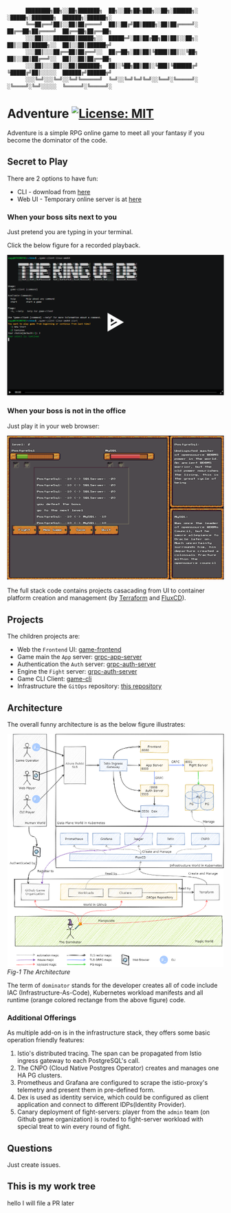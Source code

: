 ```
      ████████╗██╗░░██╗███████╗  ██╗░░██╗██╗███╗░░██╗░██████╗░  ░█████╗░███████╗  ██████╗░██████╗░
      ╚══██╔══╝██║░░██║██╔════╝  ██║░██╔╝██║████╗░██║██╔════╝░  ██╔══██╗██╔════╝  ██╔══██╗██╔══██╗
      ░░░██║░░░███████║█████╗░░  █████═╝░██║██╔██╗██║██║░░██╗░  ██║░░██║█████╗░░  ██║░░██║██████╦╝
      ░░░██║░░░██╔══██║██╔══╝░░  ██╔═██╗░██║██║╚████║██║░░╚██╗  ██║░░██║██╔══╝░░  ██║░░██║██╔══██╗
      ░░░██║░░░██║░░██║███████╗  ██║░╚██╗██║██║░╚███║╚██████╔╝  ╚█████╔╝██║░░░░░  ██████╔╝██████╦╝
      ░░░╚═╝░░░╚═╝░░╚═╝╚══════╝  ╚═╝░░╚═╝╚═╝╚═╝░░╚══╝░╚═════╝░  ░╚════╝░╚═╝░░░░░  ╚═════╝░╚═════╝░
```

# Adventure  [![License: MIT](https://img.shields.io/badge/License-MIT-yellow.svg)](https://opensource.org/licenses/MIT)


Adventure is a simple RPG online game to meet all your fantasy if you become the
dominator of the code.

## Secret to Play

There are 2 options to have fun:
  - CLI - download from [here](https://github.com/new-adventure-aerolite/game_client/releases)
  - Web UI - Temporary online server is at [here](https://rpg-game.eastus.cloudapp.azure.com/)

### When your boss sits next to you

Just pretend you are typing in your terminal.

Click the below figure for a recorded playback.

[![Game-CLI-UI](./docs/game-cli-ui.png)](https://asciinema.org/a/404325)

### When your boss is not in the office

Just play it in your web browser:


![The-Game-Web-UI](./docs/game-web-ui.png)

The full stack code contains projects casacading from UI to container platform
creation and management (by [Terraform](https://www.terraform.io/) and [FluxCD](https://fluxcd.io/)).

## Projects

The children projects are:
  - Web the `Frontend` UI: [game-frontend](https://github.com/new-adventure-aerolite/game-frontend)
  - Game main the `App` server: [grpc-app-server](https://github.com/new-adventure-aerolite/grpc-app-server)
  - Authentication the `Auth` server: [grpc-auth-server](https://github.com/new-adventure-aerolite/grpc-auth-server)
  - Engine the `Fight` server: [grpc-auth-server](https://github.com/new-adventure-aerolite/grpc-fight-server)
  - Game CLI Client: [game-cli](https://github.com/new-adventure-aerolite/game_client)
  - Infrastructure the `GitOps` repository: [this repository](https://github.com/new-adventure-aerolite/adventure)

## Architecture

The overall funny architecture is as the below figure illustrates:

![The-Architecture](./docs/adventure-arch.png)
*Fig-1 The Architecture*

The term of `dominator` stands for the developer creates all of code
include IAC (Infrastructure-As-Code), Kubernetes workload manifests and
all runtime (orange colored rectange from the above figure) code.

### Additional Offerings

As multiple add-on is in the infrastructure stack, they offers some basic
operation friendly features:

1. Istio's distributed tracing. The span can be propagated from
   Istio ingress gateway to each PostgreSQL's call.
2. The CNPO (Cloud Native Postgres Operator) creates and manages one HA
   PG clusters.
3. Prometheus and Grafana are configured to scrape the istio-proxy's
   telemetry and present them in pre-defined form.
4. Dex is used as identity service, which could be configured as client
   application and connect to different IDPs(Identity Provider).
5. Canary deployment of fight-servers: player from the `admin` team
   (on Github game organization) is routed to fight-server workload with
   special treat to win every round of fight.

## Questions

Just create issues.

## This is my work tree

hello I will file a PR later
